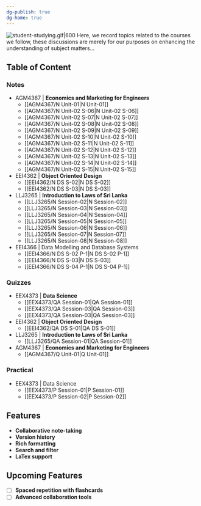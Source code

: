 ```yaml
---
dg-publish: true
dg-home: true
---
```

![student-studying.gif|600](/img/user/assets/attachments/student-studying.gif)
Here, we record topics related to the courses we follow, these discussions are merely for our purposes on enhancing the understanding of subject matters...

## Table of Content

### Notes
- AGM4367 | **Economics and Marketing for Engineers**
	- [[AGM4367/N Unit-01\|N Unit-01]]
	- [[AGM4367/N Unit-02 S-06\|N Unit-02 S-06]]
	- [[AGM4367/N Unit-02 S-07\|N Unit-02 S-07]]
	- [[AGM4367/N Unit-02 S-08\|N Unit-02 S-08]]
	- [[AGM4367/N Unit-02 S-09\|N Unit-02 S-09]]
	- [[AGM4367/N Unit-02 S-10\|N Unit-02 S-10]]
	- [[AGM4367/N Unit-02 S-11\|N Unit-02 S-11]]
	- [[AGM4367/N Unit-02 S-12\|N Unit-02 S-12]]
	- [[AGM4367/N Unit-02 S-13\|N Unit-02 S-13]]
	- [[AGM4367/N Unit-02 S-14\|N Unit-02 S-14]]
	- [[AGM4367/N Unit-02 S-15\|N Unit-02 S-15]]
- EEI4362 | **Object Oriented Design**
	- [[EEI4362/N DS S-02\|N DS S-02]]
	- [[EEI4362/N DS S-03\|N DS S-03]]
- LLJ3265 | **Introduction to Laws of Sri Lanka**
	- [[LLJ3265/N Session-02\|N Session-02]]
	- [[LLJ3265/N Session-03\|N Session-03]]
	- [[LLJ3265/N Session-04\|N Session-04]]
	- [[LLJ3265/N Session-05\|N Session-05]]
	- [[LLJ3265/N Session-06\|N Session-06]]
	- [[LLJ3265/N Session-07\|N Session-07]]
	- [[LLJ3265/N Session-08\|N Session-08]]
- EEI4366 | Data Modelling and Database Systems
	- [[EEI4366/N DS S-02 P-1\|N DS S-02 P-1]]
	- [[EEI4366/N DS S-03\|N DS S-03]]
	- [[EEI4366/N DS S-04 P-1\|N DS S-04 P-1]]
### Quizzes
- EEX4373 | **Data Science**
	- [[EEX4373/QA Session-01\|QA Session-01]]
	- [[EEX4373/QA Session-03\|QA Session-03]]
	- [[EEX4373/QA Session-03\|QA Session-03]]
- EEI4362 | **Object Oriented Design**
	- [[EEI4362/QA DS S-01\|QA DS S-01]]
- LLJ3265 | **Introduction to Laws of Sri Lanka**
	- [[LLJ3265/QA Session-01\|QA Session-01]]
- AGM4367 | **Economics and Marketing for Engineers**
	- [[AGM4367/Q Unit-01\|Q Unit-01]]

### Practical
- EEX4373 | Data Science
	- [[EEX4373/P Session-01\|P Session-01]]
	- [[EEX4373/P Session-02\|P Session-02]]

## Features
- **Collaborative note-taking**
- **Version history**
- **Rich formatting**
- **Search and filter**
- **LaTex support**

## Upcoming Features
 - [ ] **Spaced repetition with flashcards**
 - [ ] **Advanced collaboration tools**
